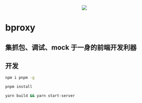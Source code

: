 <div style="text-align: center;">
  <img src="https://sta-op.douyucdn.cn/front-publish/fed-ci-static-bed-online/icon.14605cf0.ico" />
</div>

# bproxy

集抓包、调试、mock 于一身的前端开发利器
------


## 开发
```bash
npm i pnpm -g

pnpm install

yarn build && yarn start-server
```

